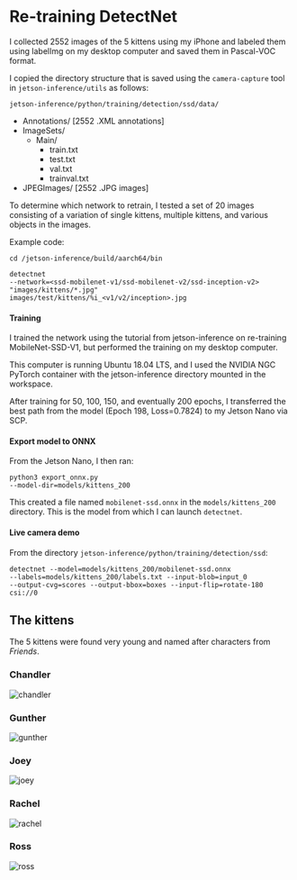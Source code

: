 # Re-training DetectNet

I collected 2552 images of the 5 kittens using my iPhone and labeled them using labelImg on my desktop computer and saved them in Pascal-VOC format.

I copied the directory structure that is saved using the <code>camera-capture</code> tool in <code>jetson-inference/utils</code> as follows:

<code>jetson-inference/python/training/detection/ssd/data/</code>

- Annotations/ [2552 .XML annotations]
- ImageSets/
    - Main/
        - train.txt
        - test.txt
        - val.txt
        - trainval.txt
- JPEGImages/ [2552 .JPG images]

To determine which network to retrain, I tested a set of 20 images consisting of a variation of single kittens, multiple kittens, and various objects in the images.

Example code:

<code>cd /jetson-inference/build/aarch64/bin</code>

<code>detectnet --network=<ssd-mobilenet-v1/ssd-mobilenet-v2/ssd-inception-v2> "images/kittens/*.jpg" images/test/kittens/%i_<v1/v2/inception>.jpg</code>

#### Training

I trained the network using the tutorial from jetson-inference on re-training MobileNet-SSD-V1, but performed the training on my desktop computer. 

This computer is running Ubuntu 18.04 LTS, and I used the NVIDIA NGC PyTorch container with the jetson-inference directory mounted in the workspace.

After training for 50, 100, 150, and eventually 200 epochs, I transferred the best path from the model (Epoch 198, Loss=0.7824) to my Jetson Nano via SCP.

#### Export model to ONNX

From the Jetson Nano, I then ran:

<code>python3 export_onnx.py --model-dir=models/kittens_200</code>

  This created a file named <code>mobilenet-ssd.onnx</code> in the <code>models/kittens_200</code> directory. This is the model from which I can launch <code>detectnet</code>.

#### Live camera demo

From the directory <code>jetson-inference/python/training/detection/ssd</code>:

<code>detectnet --model=models/kittens_200/mobilenet-ssd.onnx --labels=models/kittens_200/labels.txt --input-blob=input_0 --output-cvg=scores --output-bbox=boxes --input-flip=rotate-180 csi://0</code>

## The kittens

The 5 kittens were found very young and named after characters from *Friends*.

### Chandler

![chandler](https://user-images.githubusercontent.com/81446209/118375279-d8126600-b58e-11eb-8e0e-da88b67dd4a4.JPG)

### Gunther

![gunther](https://user-images.githubusercontent.com/81446209/118375292-e8c2dc00-b58e-11eb-8207-2dcbf2585fd0.JPG)

### Joey

![joey](https://user-images.githubusercontent.com/81446209/118375298-efe9ea00-b58e-11eb-8332-b673d9003813.JPG)


### Rachel

![rachel](https://user-images.githubusercontent.com/81446209/118375300-f24c4400-b58e-11eb-843c-06bacdf3862f.JPG)


### Ross

![ross](https://user-images.githubusercontent.com/81446209/118375305-f4ae9e00-b58e-11eb-8946-b33e56259ff6.JPG)
